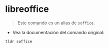 # libreoffice

> Este comando es un alias de `soffice`.

- Vea la documentación del comando original:

`tldr soffice`
